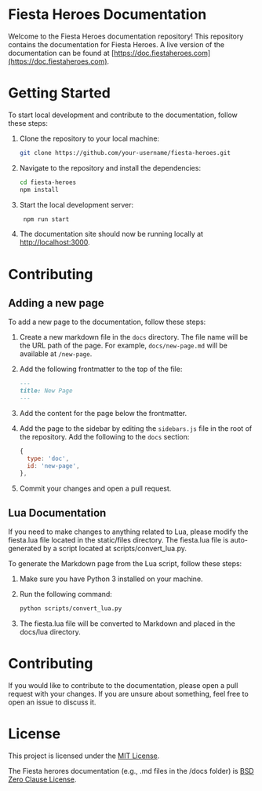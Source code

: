 # Fiesta Heroes Documentation

Welcome to the Fiesta Heroes documentation repository! This repository contains the documentation for Fiesta Heroes.
A live version of the documentation can be found at [https://doc.fiestaheroes.com](https://doc.fiestaheroes.com).

# Getting Started

To start local development and contribute to the documentation, follow these steps:

1. Clone the repository to your local machine:

   ```bash
   git clone https://github.com/your-username/fiesta-heroes.git
   ```

2. Navigate to the repository and install the dependencies:

   ```bash
   cd fiesta-heroes
   npm install
   ```

3. Start the local development server:

   ```bash
    npm run start
    ```

4. The documentation site should now be running locally at [http://localhost:3000](http://localhost:3000).
   
# Contributing

## Adding a new page

To add a new page to the documentation, follow these steps:

1. Create a new markdown file in the `docs` directory. The file name will be the URL path of the page. For example, `docs/new-page.md` will be available at `/new-page`.

2. Add the following frontmatter to the top of the file:

   ```md
   ---
   title: New Page
   ---

   ```

3. Add the content for the page below the frontmatter.

4. Add the page to the sidebar by editing the `sidebars.js` file in the root of the repository. Add the following to the `docs` section:

   ```js
   {
     type: 'doc',
     id: 'new-page',
   },
   ```

5. Commit your changes and open a pull request.

## Lua Documentation

If you need to make changes to anything related to Lua, please modify the fiesta.lua file located in the static/files directory. The fiesta.lua file is auto-generated by a script located at scripts/convert_lua.py.

To generate the Markdown page from the Lua script, follow these steps:

1. Make sure you have Python 3 installed on your machine.

2. Run the following command:

   ```bash
   python scripts/convert_lua.py
   ```

3. The fiesta.lua file will be converted to Markdown and placed in the docs/lua directory.

# Contributing

If you would like to contribute to the documentation, please open a pull request with your changes. If you are unsure about something, feel free to open an issue to discuss it.

# License

This project is licensed under the [MIT License](LICENSE).

The Fiesta herores documentation (e.g., .md files in the /docs folder) is [BSD Zero Clause License](LICENSE-doc).